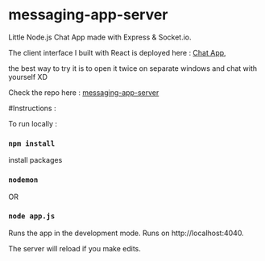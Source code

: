 # messaging-app-server

Little Node.js Chat App made with Express &amp; Socket.io.

The client interface I built with React is deployed here : [Chat App](https://messaging-app-client-kgvp0buv6-arieloo.vercel.app/),

the best way to try it is to open it twice on separate windows and chat with yourself XD

Check the repo here : [messaging-app-server](https://github.com/arieloO/messaging-app-server/)




#Instructions :

To run locally : 


### `npm install`

install packages 


### `nodemon`
OR
### `node app.js`

Runs the app in the development mode.
Runs on http://localhost:4040.

The server will reload if you make edits.
